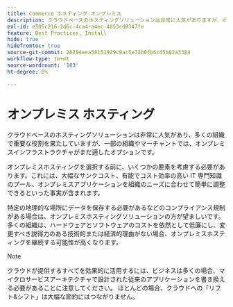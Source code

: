 ```yaml
---
title: Commerce ホスティング オンプレミス
description: クラウドベースのホスティングソリューションは非常に人気がありますが、オンプレミスホスティングは e コマースプロジェクトに適している場合があります。
exl-id: e505c216-2d6c-4ca4-a4ec-4853cd9347fe
feature: Best Practices, Install
hide: true
hidefromtoc: true
source-git-commit: 26284eea58151929c9ac5e72b0fb6cd5b02a3384
workflow-type: tm+mt
source-wordcount: '183'
ht-degree: 0%

---
```


# オンプレミス ホスティング

クラウドベースのホスティングソリューションは非常に人気があり、多くの組織で重要な役割を果たしていますが、一部の組織やマーチャントでは、オンプレミスインフラストラクチャがまだ適したオプションです。

オンプレミスホスティングを選択する前に、いくつかの要素を考慮する必要があります。これには、大幅なサンクコスト、有能でコスト効率の高い IT 専門知識のプール、オンプレミスアプリケーションを組織のニーズに合わせて簡単に調整できるといった事実が含まれます。

特定の地理的な場所にデータを保存する必要があるなどのコンプライアンス規制がある場合は、オンプレミスホスティングソリューションの方が望ましいです。 多くの組織は、ハードウェアとソフトウェアのコストを依然として低廉にし、変更すべき説得力のある技術的または経済的理由がない場合、オンプレミスホスティングを継続する可能性が高くなります。

>[!NOTE]
>
>クラウドが提供するすべてを効果的に活用するには、ビジネスは多くの場合、マイクロサービスアーキテクチャで設計された従来のアプリケーションを書き換える必要があることに注意してください。 ほとんどの場合、クラウドへの「リフト&amp;シフト」は大幅な節約にはつながりません。
